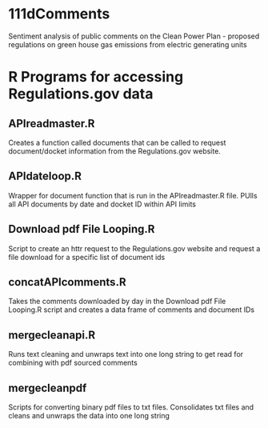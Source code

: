 # 111dComments
Sentiment analysis of public comments on the Clean Power Plan - proposed regulations on green house gas emissions from electric generating units

# R Programs for accessing Regulations.gov data
## APIreadmaster.R 
Creates a function called documents that can be called to request document/docket information from the Regulations.gov website.  

## APIdateloop.R
Wrapper for document function that is run in the APIreadmaster.R file.  PUlls all API documents by date and docket ID within API limits

## Download pdf File Looping.R
Script to create an httr request to the Regulations.gov website and request a file download for a specific list of document ids

## concatAPIcomments.R
Takes the comments downloaded by day in the Download pdf File Looping.R script and creates a data frame of comments and document IDs

## mergecleanapi.R
Runs text cleaning and unwraps text into one long string to get read for combining with pdf sourced comments

## mergecleanpdf
Scripts for converting binary pdf files to txt files.  Consolidates txt files and cleans and unwraps the data into one long string
